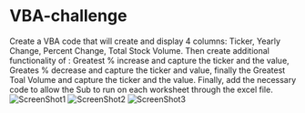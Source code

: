 # VBA-challenge

Create a VBA code that will create and display 4 columns: Ticker, Yearly Change, Percent Change, Total Stock Volume. Then create additional functionality of : Greatest % increase and capture the ticker and the value, Greates % decrease and capture the ticker and value, finally the Greatest Toal Volume and capture the ticker and the value. Finally, add the necessary code to allow the Sub to run on each worksheet through the excel file. 
![ScreenShot1](https://github.com/Mindy-data/VBA-challenge/assets/141350607/0ee04244-b44a-4a14-9e97-cf8854337c1d)
![ScreenShot2](https://github.com/Mindy-data/VBA-challenge/assets/141350607/7163551e-1f27-44bc-8a91-a40c39dd28d3)
![ScreenShot3](https://github.com/Mindy-data/VBA-challenge/assets/141350607/29e6f4c0-f209-49fb-9fc0-aead47713893)
